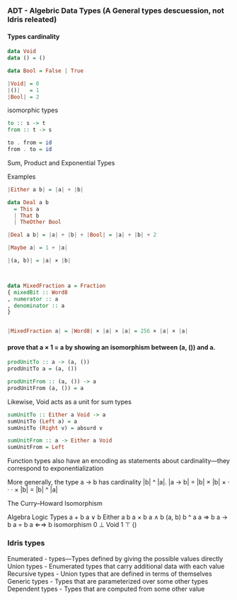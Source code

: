 
### ADT - Algebric Data Types (A General types descuession, not Idris releated)

####  Types cardinality

```Haskell
data Void
data () = ()
```

```Haskell
data Bool = False | True
```

```Haskell
|Void| = 0
|()|   = 1
|Bool| = 2
```

isomorphic types

```Haskell
to :: s -> t
from :: t -> s

to . from = id
from . to = id
```


Sum, Product and Exponential Types

Examples

```Haskell
|Either a b| = |a| + |b|

data Deal a b
  = This a
  | That b
  | TheOther Bool

|Deal a b| = |a| + |b| + |Bool| = |a| + |b| + 2

|Maybe a| = 1 + |a|

|(a, b)| = |a| × |b|



data MixedFraction a = Fraction
{ mixedBit :: Word8
, numerator :: a
, denominator :: a
}


|MixedFraction a| = |Word8| × |a| × |a| = 256 × |a| × |a|
```


#### prove that a × 1 = a by showing an isomorphism between (a, ()) and a.

```Haskell
prodUnitTo :: a -> (a, ())
prodUnitTo a = (a, ())

prodUnitFrom :: (a, ()) -> a
prodUnitFrom (a, ()) = a
````


Likewise, Void acts as a unit for sum types

````Haskell
sumUnitTo :: Either a Void -> a
sumUnitTo (Left a) = a
sumUnitTo (Right v) = absurd v

sumUnitFrom :: a -> Either a Void
sumUnitFrom = Left
````

Function types also have an encoding as
statements about cardinality—they correspond to exponentialization

More generally, the type a -> b has cardinality |b| ^ |a|.
|a -> b| = |b| × |b| × · · · × |b| = |b| ^ |a|


The Curry–Howard Isomorphism


Algebra   Logic    Types
a + b     a ∨ b    Either a b
a × b     a ∧ b    (a, b)
b ^ a     a ⇒ b     a -> b
a = b     a ⇐⇒ b   isomorphism
  0         ⊥      Void
  1         ⊤      ()



### Idris types


Enumerated - types—Types defined by giving the possible values directly
Union types - Enumerated types that carry additional data with each value
Recursive types - Union types that are defined in terms of themselves
Generic types - Types that are parameterized over some other types
Dependent types - Types that are computed from some other value
